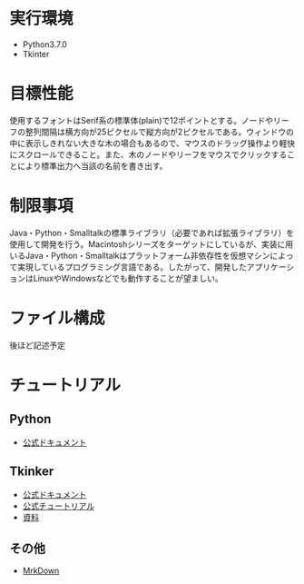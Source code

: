 # 実行環境
- Python3.7.0
- Tkinter

# 目標性能
使用するフォントはSerif系の標準体(plain)で12ポイントとする。ノードやリーフの整列間隔は横方向が25ピクセルで縦方向が2ピクセルである。ウィンドウの中に表示しきれない大きな木の場合もあるので、マウスのドラッグ操作より軽快にスクロールできること。また、木のノードやリーフをマウスでクリックすることにより標準出力へ当該の名前を書き出す。

# 制限事項
Java・Python・Smalltalkの標準ライブラリ（必要であれば拡張ライブラリ）を使用して開発を行う。Macintoshシリーズをターゲットにしているが、実装に用いるJava・Python・Smalltalkはプラットフォーム非依存性を仮想マシンによって実現しているプログラミング言語である。したがって、開発したアプリケーションはLinuxやWindowsなどでも動作することが望ましい。

# ファイル構成
後ほど記述予定

# チュートリアル 
## Python
- [公式ドキュメント](https://docs.python.org/ja/3.7/)
## Tkinker
- [公式ドキュメント](https://docs.python.org/ja/3/library/tkinter.html)
- [公式チュートリアル](https://tkdocs.com/tutorial/index.html)
- [資料](https://nnahito.gitbooks.io/tkinter/content)
## その他
- [MrkDown](https://qiita.com/kamorits/items/6f342da395ad57468ae3)